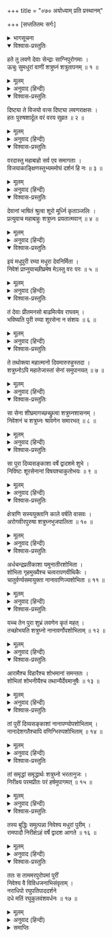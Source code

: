 +++
title = "०७० अयोध्याम् प्रति प्रस्थानम्"

+++
[सप्ततितमः सर्गः]



<details><summary>भागसूचना</summary>

70. देवताओंसे वरदान पा शत्रुघ्नका मधुरापुरीको बसाकर बारहवें वर्षमें वहाँसे श्रीरामके पास जानेका विचार करना
</details>

<details open><summary>विश्वास-प्रस्तुतिः</summary>

हते तु लवणे देवाः सेन्द्राः साग्निपुरोगमाः ।  
ऊचुः सुमधुरां वाणीं शत्रुघ्नं शत्रुतापनम् ॥ १ ॥
</details>

<details><summary>मूलम्</summary>

हते तु लवणे देवाः सेन्द्राः साग्निपुरोगमाः ।  
ऊचुः सुमधुरां वाणीं शत्रुघ्नं शत्रुतापनम् ॥ १ ॥
</details>

<details><summary>अनुवाद (हिन्दी)</summary>

लवणासुरके मारे जानेपर इन्द्र और अग्नि आदि देवता आकर शत्रुओंको संताप देनेवाले शत्रुघ्नसे अत्यन्त मधुर वाणीमें बोले— ॥ १ ॥
</details>

<details open><summary>विश्वास-प्रस्तुतिः</summary>

दिष्ट्या ते विजयो वत्स दिष्ट्या लवणराक्षसः ।  
हतः पुरुषशार्दूल वरं वरय सुव्रत ॥ २ ॥
</details>

<details><summary>मूलम्</summary>

दिष्ट्या ते विजयो वत्स दिष्ट्या लवणराक्षसः ।  
हतः पुरुषशार्दूल वरं वरय सुव्रत ॥ २ ॥
</details>

<details><summary>अनुवाद (हिन्दी)</summary>

‘वत्स! सौभाग्यकी बात है कि तुम्हें विजय प्राप्त हुई और लवणासुर मारा गया । उत्तम व्रतका पालन करनेवाले पुरुषसिंह! तुम वर माँगो ॥ २ ॥
</details>

<details open><summary>विश्वास-प्रस्तुतिः</summary>

वरदास्तु महाबाहो सर्व एव समागताः ।  
विजयाकाङ्क्षिणस्तुभ्यममोघं दर्शनं हि नः ॥ ३ ॥
</details>

<details><summary>मूलम्</summary>

वरदास्तु महाबाहो सर्व एव समागताः ।  
विजयाकाङ्क्षिणस्तुभ्यममोघं दर्शनं हि नः ॥ ३ ॥
</details>

<details><summary>अनुवाद (हिन्दी)</summary>

‘महाबाहो! हम सब लोग तुम्हें वर देनेके लिये यहाँ आये हैं । हम तुम्हारी विजय चाहते थे । हमारा दर्शन अमोघ है (अतएव तुम कोई वर माँगो)’ ॥ ३ ॥
</details>

<details open><summary>विश्वास-प्रस्तुतिः</summary>

देवानां भाषितं श्रुत्वा शूरो मूर्ध्नि कृताञ्जलिः ।  
प्रत्युवाच महाबाहुः शत्रुघ्नः प्रयतात्मवान् ॥ ४ ॥
</details>

<details><summary>मूलम्</summary>

देवानां भाषितं श्रुत्वा शूरो मूर्ध्नि कृताञ्जलिः ।  
प्रत्युवाच महाबाहुः शत्रुघ्नः प्रयतात्मवान् ॥ ४ ॥
</details>

<details><summary>अनुवाद (हिन्दी)</summary>

देवताओंका यह वचन सुनकर मनको वशमें रखनेवाले शूरवीर महाबाहु शत्रुघ्न मस्तकपर अञ्जलि बाँध इस प्रकार बोले— ॥ ४ ॥
</details>

<details open><summary>विश्वास-प्रस्तुतिः</summary>

इयं मधुपुरी रम्या मधुरा देवनिर्मिता ।  
निवेशं प्राप्नुयाच्छीघ्रमेष मेऽस्तु वरः परः ॥ ५ ॥
</details>

<details><summary>मूलम्</summary>

इयं मधुपुरी रम्या मधुरा देवनिर्मिता ।  
निवेशं प्राप्नुयाच्छीघ्रमेष मेऽस्तु वरः परः ॥ ५ ॥
</details>

<details><summary>अनुवाद (हिन्दी)</summary>

‘देवताओ! यह देवनिर्मित रमणीय मधुपुरी शीघ्र ही मनोहर राजधानीके रूपमें बस जाय । यही मेरे लिये श्रेष्ठ वर है’ ॥ ५ ॥
</details>

<details open><summary>विश्वास-प्रस्तुतिः</summary>

तं देवाः प्रीतमनसो बाढमित्येव राघवम् ।  
भविष्यति पुरी रम्या शूरसेना न संशयः ॥ ६ ॥
</details>

<details><summary>मूलम्</summary>

तं देवाः प्रीतमनसो बाढमित्येव राघवम् ।  
भविष्यति पुरी रम्या शूरसेना न संशयः ॥ ६ ॥
</details>

<details><summary>अनुवाद (हिन्दी)</summary>

तब देवताओंने उन रघुकुलनन्दन शत्रुघ्नसे प्रसन्न होकर कहा—‘बहुत अच्छा ऐसा ही हो । यह रमणीय पुरी निःसंदेह शूर-वीरोंकी सेनासे सम्पन्न हो जायगी’ ॥ ६ ॥
</details>

<details open><summary>विश्वास-प्रस्तुतिः</summary>

ते तथोक्त्वा महात्मानो दिवमारुरुहुस्तदा ।  
शत्रुघ्नोऽपि महातेजास्तां सेनां समुपानयत् ॥ ७ ॥
</details>

<details><summary>मूलम्</summary>

ते तथोक्त्वा महात्मानो दिवमारुरुहुस्तदा ।  
शत्रुघ्नोऽपि महातेजास्तां सेनां समुपानयत् ॥ ७ ॥
</details>

<details><summary>अनुवाद (हिन्दी)</summary>

ऐसा कहकर महामनस्वी देवता उस समय स्वर्गको चले गये । महातेजस्वी शत्रुघ्नने भी गङ्गातटसे अपनी उस सेनाको बुलवाया ॥ ७ ॥
</details>

<details open><summary>विश्वास-प्रस्तुतिः</summary>

सा सेना शीघ्रमागच्छच्छ्रुत्वा शत्रुघ्नशासनम् ।  
निवेशनं च शत्रुघ्नः श्रावणेन समारभत् ॥ ८ ॥
</details>

<details><summary>मूलम्</summary>

सा सेना शीघ्रमागच्छच्छ्रुत्वा शत्रुघ्नशासनम् ।  
निवेशनं च शत्रुघ्नः श्रावणेन समारभत् ॥ ८ ॥
</details>

<details><summary>अनुवाद (हिन्दी)</summary>

शत्रुघ्नजीका आदेश पाकर वह सेना शीघ्र चली आयी । शत्रुघ्नने श्रावणमाससे उस पुरीको बसाना आरम्भ किया ॥ ८ ॥
</details>

<details open><summary>विश्वास-प्रस्तुतिः</summary>

सा पुरा दिव्यसङ्काशा वर्षे द्वादशमे शुभे ।  
निविष्टः शूरसेनानां विषयश्चाकुतोभयः ॥ ९ ॥
</details>

<details><summary>मूलम्</summary>

सा पुरा दिव्यसङ्काशा वर्षे द्वादशमे शुभे ।  
निविष्टः शूरसेनानां विषयश्चाकुतोभयः ॥ ९ ॥
</details>

<details><summary>अनुवाद (हिन्दी)</summary>

तबसे बारहवें वर्षतक वह पुरी तथा वह शूरसेन जनपद पूर्णरूपसे बस गया । वहाँ कहीं किसीसे भय नहीं था । वह देश दिव्य सुख-सुविधाओंसे सम्पन्न था ॥ ९ ॥
</details>

<details open><summary>विश्वास-प्रस्तुतिः</summary>

क्षेत्राणि सस्ययुक्तानि काले वर्षति वासवः ।  
अरोगवीरपुरुषा शत्रुघ्नभुजपालिता ॥ १० ॥
</details>

<details><summary>मूलम्</summary>

क्षेत्राणि सस्ययुक्तानि काले वर्षति वासवः ।  
अरोगवीरपुरुषा शत्रुघ्नभुजपालिता ॥ १० ॥
</details>

<details><summary>अनुवाद (हिन्दी)</summary>

वहाँके खेत खेतीसे हरे-भरे हो गये । इन्द्र वहाँ समयपर वर्षा करने लगे । शत्रुघ्नजीके बाहुबलसे सुरक्षित मधुपुरी नीरोग तथा वीर पुरुषोंसे भरी थी ॥ १० ॥
</details>

<details open><summary>विश्वास-प्रस्तुतिः</summary>

अर्धचन्द्रप्रतीकाशा यमुनातीरशोभिता ।  
शोभिता गृहमुख्यैश्च चत्वरापणवीथिकैः ।  
चातुर्वर्ण्यसमायुक्ता नानावाणिज्यशोभिता ॥ ११ ॥
</details>

<details><summary>मूलम्</summary>

अर्धचन्द्रप्रतीकाशा यमुनातीरशोभिता ।  
शोभिता गृहमुख्यैश्च चत्वरापणवीथिकैः ।  
चातुर्वर्ण्यसमायुक्ता नानावाणिज्यशोभिता ॥ ११ ॥
</details>

<details><summary>अनुवाद (हिन्दी)</summary>

वह पुरी यमुनाके तटपर अर्धचन्द्राकार बसी थी और अनेकानेक सुन्दर गृहों, चौराहों, बाजारों तथा गलियोंसे सुशोभित होती थी । उसमें चारों वर्णोंके लोग निवास करते थे तथा नाना प्रकारके वाणिज्य-व्यवसाय उसकी शोभा बढ़ाते थे ॥ ११ ॥
</details>

<details open><summary>विश्वास-प्रस्तुतिः</summary>

यच्च तेन पुरा शुभ्रं लवणेन कृतं महत् ।  
तच्छोभयति शत्रुघ्नो नानावर्णोपशोभिताम् ॥ १२ ॥
</details>

<details><summary>मूलम्</summary>

यच्च तेन पुरा शुभ्रं लवणेन कृतं महत् ।  
तच्छोभयति शत्रुघ्नो नानावर्णोपशोभिताम् ॥ १२ ॥
</details>

<details><summary>अनुवाद (हिन्दी)</summary>

पूर्वकालमें लवणासुरने जिन विशाल गृहोंका निर्माण कराया था, उनमें सफेदी कराकर उन्हें नाना प्रकारके चित्रोंसे सुसज्जित करके शत्रुघ्नजी उनकी शोभा बढ़ाने लगे ॥ १२ ॥
</details>

<details open><summary>विश्वास-प्रस्तुतिः</summary>

आरामैश्च विहारैश्च शोभमानां समन्ततः ।  
शोभितां शोभनीयैश्च तथान्यैर्देवमानुषैः ॥ १३ ॥
</details>

<details><summary>मूलम्</summary>

आरामैश्च विहारैश्च शोभमानां समन्ततः ।  
शोभितां शोभनीयैश्च तथान्यैर्देवमानुषैः ॥ १३ ॥
</details>

<details><summary>अनुवाद (हिन्दी)</summary>

अनेकानेक उद्यान और विहारस्थल सब ओरसे उस पुरीको सुशोभित करते थे । देवताओं और मनुष्योंसे सम्बन्ध रखनेवाले अन्य शोभनीय पदार्थ भी उस नगरीकी शोभावृद्धि करते थे ॥ १३ ॥
</details>

<details open><summary>विश्वास-प्रस्तुतिः</summary>

तां पुरीं दिव्यसङ्काशां नानापण्योपशोभिताम् ।  
नानादेशगतैश्चापि वणिग्भिरुपशोभिताम् ॥ १४ ॥
</details>

<details><summary>मूलम्</summary>

तां पुरीं दिव्यसङ्काशां नानापण्योपशोभिताम् ।  
नानादेशगतैश्चापि वणिग्भिरुपशोभिताम् ॥ १४ ॥
</details>

<details><summary>अनुवाद (हिन्दी)</summary>

नाना प्रकारकी क्रय-विक्रय-योग्य वस्तुओंसे सुशोभित वह दिव्य पुरी अनेकानेक देशोंसे आये हुए वणिग्जनोंसे शोभा पा रही थी ॥ १४ ॥
</details>

<details open><summary>विश्वास-प्रस्तुतिः</summary>

तां समृद्धां समृद्धार्थः शत्रुघ्नो भरतानुजः ।  
निरीक्ष्य परमप्रीतः परं हर्षमुपागमत् ॥ १५ ॥
</details>

<details><summary>मूलम्</summary>

तां समृद्धां समृद्धार्थः शत्रुघ्नो भरतानुजः ।  
निरीक्ष्य परमप्रीतः परं हर्षमुपागमत् ॥ १५ ॥
</details>

<details><summary>अनुवाद (हिन्दी)</summary>

उसे पूर्णतः समृद्धिशालिनी देख सफलमनोरथ हुए भरतानुज शत्रुघ्न अत्यन्त प्रसन्न हो बड़े हर्षका अनुभव करने लगे ॥ १५ ॥
</details>

<details open><summary>विश्वास-प्रस्तुतिः</summary>

तस्य बुद्धिः समुत्पन्ना निवेश्य मधुरां पुरीम् ।  
रामपादौ निरीक्षेऽहं वर्षे द्वादश आगते ॥ १६ ॥
</details>

<details><summary>मूलम्</summary>

तस्य बुद्धिः समुत्पन्ना निवेश्य मधुरां पुरीम् ।  
रामपादौ निरीक्षेऽहं वर्षे द्वादश आगते ॥ १६ ॥
</details>

<details><summary>अनुवाद (हिन्दी)</summary>

मधुरापुरीको बसाकर उनके मनमें यह विचार उत्पन्न हुआ कि अयोध्यासे आये बारहवाँ वर्ष हो गया, अब मुझे वहाँ चलकर श्रीरामचन्द्रजीके चरणारविन्दोंका दर्शन करना चाहिये ॥ १६ ॥
</details>

<details open><summary>विश्वास-प्रस्तुतिः</summary>

ततः स ताममरपुरोपमां पुरीं  
निवेश्य वै विविधजनाभिसंवृताम् ।  
नराधिपो रघुपतिपाददर्शने  
दधे मतिं रघुकुलवंशवर्धनः ॥ १७ ॥
</details>

<details><summary>मूलम्</summary>

ततः स ताममरपुरोपमां पुरीं  
निवेश्य वै विविधजनाभिसंवृताम् ।  
नराधिपो रघुपतिपाददर्शने  
दधे मतिं रघुकुलवंशवर्धनः ॥ १७ ॥
</details>

<details><summary>अनुवाद (हिन्दी)</summary>

इस प्रकार नाना प्रकारके मनुष्योंसे भरी हुई उस देवपुरीके समान मनोहर मधुरापुरीको बसाकर रघुवंशकी वृद्धि करनेवाले राजा शत्रुघ्नने श्रीरघुनाथजीके चरणोंके दर्शनका विचार किया ॥ १७ ॥
</details>

<details><summary>समाप्तिः</summary>

इत्यार्षे श्रीमद्रामायणे वाल्मीकीये आदिकाव्ये उत्तरकाण्डे सप्ततितमः सर्गः ॥ ७० ॥  
इस प्रकार श्रीवाल्मीकिनिर्मित आर्षरामायण आदिकाव्यके उत्तरकाण्डमें सत्तरवाँ सर्ग पूरा हुआ ॥ ७० ॥
</details>

